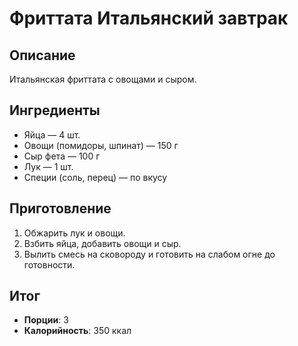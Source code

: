 # Фриттата Итальянский завтрак

## Описание
Итальянская фриттата с овощами и сыром.

## Ингредиенты
- Яйца — 4 шт.  
- Овощи (помидоры, шпинат) — 150 г  
- Сыр фета — 100 г  
- Лук — 1 шт.  
- Специи (соль, перец) — по вкусу

## Приготовление
1. Обжарить лук и овощи.  
2. Взбить яйца, добавить овощи и сыр.  
3. Вылить смесь на сковороду и готовить на слабом огне до готовности.

## Итог
- **Порции**: 3
- **Калорийность**: 350 ккал
